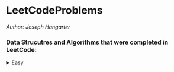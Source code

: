 # LeetCodeProblems

*Author: Joseph Hangarter*

### Data Strucutres and Algorithms that were completed in LeetCode:

<details>
### <summary>Easy</summary>

* [Find Numbers with Even Number of Digits]()
</details>
